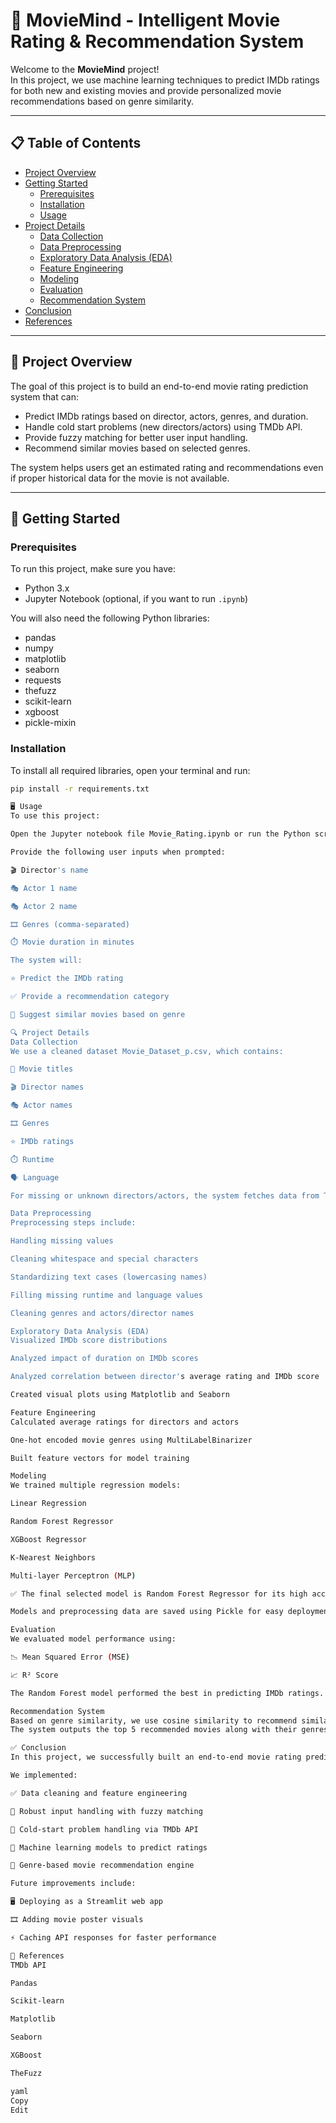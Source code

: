 # 🎥 MovieMind - Intelligent Movie Rating & Recommendation System

Welcome to the **MovieMind** project!  
In this project, we use machine learning techniques to predict IMDb ratings for both new and existing movies and provide personalized movie recommendations based on genre similarity.

---

## 📋 Table of Contents

- [Project Overview](#project-overview)
- [Getting Started](#getting-started)
  - [Prerequisites](#prerequisites)
  - [Installation](#installation)
  - [Usage](#usage)
- [Project Details](#project-details)
  - [Data Collection](#data-collection)
  - [Data Preprocessing](#data-preprocessing)
  - [Exploratory Data Analysis (EDA)](#exploratory-data-analysis-eda)
  - [Feature Engineering](#feature-engineering)
  - [Modeling](#modeling)
  - [Evaluation](#evaluation)
  - [Recommendation System](#recommendation-system)
- [Conclusion](#conclusion)
- [References](#references)

---

## 📖 Project Overview

The goal of this project is to build an end-to-end movie rating prediction system that can:
- Predict IMDb ratings based on director, actors, genres, and duration.
- Handle cold start problems (new directors/actors) using TMDb API.
- Provide fuzzy matching for better user input handling.
- Recommend similar movies based on selected genres.

The system helps users get an estimated rating and recommendations even if proper historical data for the movie is not available.

---

## 🚀 Getting Started

### Prerequisites

To run this project, make sure you have:

- Python 3.x
- Jupyter Notebook (optional, if you want to run `.ipynb`)

You will also need the following Python libraries:

- pandas
- numpy
- matplotlib
- seaborn
- requests
- thefuzz
- scikit-learn
- xgboost
- pickle-mixin

### Installation

To install all required libraries, open your terminal and run:

```bash
pip install -r requirements.txt

🖥️ Usage
To use this project:

Open the Jupyter notebook file Movie_Rating.ipynb or run the Python script.

Provide the following user inputs when prompted:

🎬 Director's name

🎭 Actor 1 name

🎭 Actor 2 name

🎞️ Genres (comma-separated)

⏱️ Movie duration in minutes

The system will:

⭐ Predict the IMDb rating

✅ Provide a recommendation category

🎯 Suggest similar movies based on genre

🔍 Project Details
Data Collection
We use a cleaned dataset Movie_Dataset_p.csv, which contains:

🎥 Movie titles

🎬 Director names

🎭 Actor names

🎞️ Genres

⭐ IMDb ratings

⏱️ Runtime

🗣️ Language

For missing or unknown directors/actors, the system fetches data from TMDb API to improve accuracy.

Data Preprocessing
Preprocessing steps include:

Handling missing values

Cleaning whitespace and special characters

Standardizing text cases (lowercasing names)

Filling missing runtime and language values

Cleaning genres and actors/director names

Exploratory Data Analysis (EDA)
Visualized IMDb score distributions

Analyzed impact of duration on IMDb scores

Analyzed correlation between director's average rating and IMDb score

Created visual plots using Matplotlib and Seaborn

Feature Engineering
Calculated average ratings for directors and actors

One-hot encoded movie genres using MultiLabelBinarizer

Built feature vectors for model training

Modeling
We trained multiple regression models:

Linear Regression

Random Forest Regressor

XGBoost Regressor

K-Nearest Neighbors

Multi-layer Perceptron (MLP)

✅ The final selected model is Random Forest Regressor for its high accuracy.

Models and preprocessing data are saved using Pickle for easy deployment.

Evaluation
We evaluated model performance using:

📉 Mean Squared Error (MSE)

📈 R² Score

The Random Forest model performed the best in predicting IMDb ratings.

Recommendation System
Based on genre similarity, we use cosine similarity to recommend similar movies.
The system outputs the top 5 recommended movies along with their genres and IMDb scores.

✅ Conclusion
In this project, we successfully built an end-to-end movie rating prediction and recommendation system.

We implemented:

✅ Data cleaning and feature engineering

🧩 Robust input handling with fuzzy matching

🌟 Cold-start problem handling via TMDb API

🔮 Machine learning models to predict ratings

🎯 Genre-based movie recommendation engine

Future improvements include:

🖥️ Deploying as a Streamlit web app

🎞️ Adding movie poster visuals

⚡ Caching API responses for faster performance

🔗 References
TMDb API

Pandas

Scikit-learn

Matplotlib

Seaborn

XGBoost

TheFuzz

yaml
Copy
Edit

